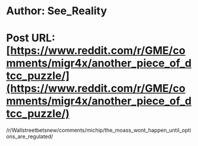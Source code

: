 # Author: See_Reality
# Post URL: [https://www.reddit.com/r/GME/comments/migr4x/another_piece_of_dtcc_puzzle/](https://www.reddit.com/r/GME/comments/migr4x/another_piece_of_dtcc_puzzle/)


/r/Wallstreetbetsnew/comments/michip/the_moass_wont_happen_until_options_are_regulated/